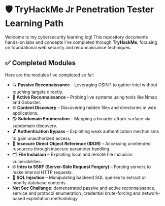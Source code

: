 

# 🛡️ TryHackMe Jr Penetration Tester Learning Path

Welcome to my cybersecurity learning log! This repository documents hands-on labs and concepts I've completed through **TryHackMe**, focusing on foundational web security and reconnaissance techniques.

## ✅ Completed Modules

Here are the modules I've completed so far:

- 🔍 **Passive Reconnaissance** – Leveraging OSINT to gather intel without touching targets directly.
- 🎯 **Active Reconnaissance** – Probing live systems using tools like Nmap and Gobuster.
- 🌐 **Content Discovery** – Discovering hidden files and directories in web applications.
- 🌎 **Subdomain Enumeration** – Mapping a broader attack surface via subdomain discovery.
- 🔓 **Authentication Bypass** – Exploiting weak authentication mechanisms to gain unauthorized access.
- 🔄 **Insecure Direct Object Reference (IDOR)** – Accessing unintended resources through insecure parameter handling.
- 🗂️ **File Inclusion** – Exploiting local and remote file inclusion vulnerabilities.
- 🌐 **Intro to SSRF (Server-Side Request Forgery)** – Forcing servers to make internal HTTP requests.
- 💉 **SQL Injection** – Manipulating backend SQL queries to extract or modify database contents.
- **Net Sec Challange**: demenstrated passive and active reconnaissance, service and protocol enumeration ,credential brute-forcing and network-based exploitation methodology
